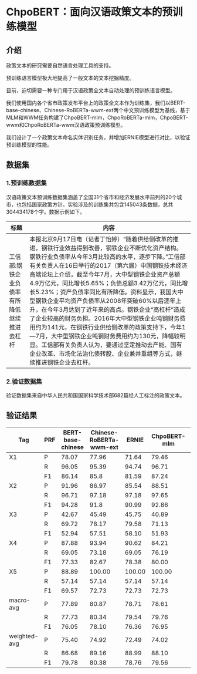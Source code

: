 # ChpoBERT：面向汉语政策文本的预训练模型



## 介绍

政策文本的研究需要自然语言处理工具的支持。

预训练语言模型极大地提高了一般文本的文本挖掘精度。

目前，迫切需要一种专门用于汉语政策全文本自动处理的预训练语言模型。

我们使用国内各个省市政策发布平台上的政策全文本作为训练集，我们以BERT-base-chinese、Chinese-RoBERTa-wwm-ext两个中文预训练模型为基线，基于MLM和WWM任务构建了ChpoBERT-mlm，ChpoRoBERTa-mlm，ChpoBERT-wwm和ChpoRoBERTa-wwm汉语政策预训练模型。

我们设计了一个政策文本命名实体识别任务，并增加ERNIE模型进行对比，以验证预训练模型的性能。



## 数据集



### 1.预训练数据集

汉语政策文本预训练数据集涵盖了全国31个省市和经济发展水平前列的20个城市，也包括国家政策方针。实验涉及的训练集共包含145043条数据，总共304434178个字。数据示例如下。

| 标题                                         | 内容                                                         |
| -------------------------------------------- | ------------------------------------------------------------ |
| 工信部:钢铁企业负债率有所降低 继续推进去杠杆 | 本报北京9月17日电（记者丁怡婷）“随着供给侧改革的推进，钢铁行业效益得到改善，钢铁企业不断优化资产结构。钢铁行业负债率从今年3月比较高的水平，逐步下降。”工信部有关负责人在16日举行的2017（第六届）中国钢铁技术经济高端论坛上介绍，截至今年7月，大中型钢铁企业资产总额4.9万亿元，同比增长5.65%；负债总额3.42万亿元，同比增长5.23%；资产负债率同比有所降低。资料显示，我国大中型钢铁企业平均资产负债率从2008年突破60%以后逐年上升，在今年3月达到了近年来的高点。钢铁企业“高杠杆”造成了企业较高的财务负担。2016年大中型钢铁企业吨钢财务费用约为141元，在钢铁行业供给侧改革的政策支持下，今年1—7月，大中型钢铁企业吨钢财务费用约为130元，降幅较明显。工信部有关负责人认为，要通过坚定推动去产能、国有企业改革、市场化法治化债转股、企业兼并重组等方式，继续推进钢铁企业去杠杆。 |



### 2.验证数据集

验证数据集来自中华人民共和国国家科学技术部682篇经人工标注的政策文本。



## 验证结果

| Tag          | PRF  | BERT-base-chinese | Chinese-RoBERTa-wwm-ext | ERNIE  | ChpoBERT-mlm | ChpoRoBERTa-mlm | ChpoBERT-wwm | ChpoRoBERTa-wwm | support |
| ------------ | ---- | ----------------- | ----------------------- | ------ | ------------ | --------------- | ------------ | --------------- | :-----: |
| X1           | P    | 78.07             | 77.96                   | 71.64  | 79.46        | 76.44           | 77.96        | 76.44           |   152   |
|              | R    | 96.05             | 95.39                   | 94.74  | 96.71        | 96.05           | 95.39        | 96.05           |         |
|              | F1   | 86.14             | 85.8                    | 81.59  | 87.24        | 85.13           | 85.80        | 85.13           |         |
| X2           | P    | 91.96             | 86.97                   | 85.54  | 88.51        | 89.91           | 88.51        | 89.87           |   213   |
|              | R    | 96.71             | 97.18                   | 97.18  | 97.65        | 96.24           | 97.65        | 95.77           |         |
|              | F1   | 94.28             | 91.8                    | 90.99  | 92.86        | 92.97           | 92.86        | 92.73           |         |
| X3           | P    | 42.67             | 45.49                   | 45.75  | 40.89        | 45.98           | 46.53        | 44.39           |   142   |
|              | R    | 69.72             | 78.17                   | 79.58  | 71.13        | 72.54           | 80.28        | 66.90           |         |
|              | F1   | 52.94             | 57.51                   | 58.10  | 51.93        | 56.28           | 58.91        | 53.37           |         |
| X4           | P    | 87.88             | 93.94                   | 90.62  | 84.21        | 94.12           | 86.84        | 91.43           |   42    |
|              | R    | 69.05             | 73.18                   | 69.05  | 76.19        | 76.19           | 78.57        | 76.19           |         |
|              | F1   | 77.33             | 82.67                   | 78.38  | 80.00        | 84.21           | 82.50        | 83.12           |         |
| X5           | P    | 88.89             | 100.00                  | 100.00 | 100.00       | 100.00          | 100.00       | 100.00          |   14    |
|              | R    | 57.14             | 57.14                   | 57.14  | 57.14        | 57.14           | 57.14        | 57.14           |         |
|              | F1   | 69.57             | 72.73                   | 72.73  | 72.73        | 72.73           | 72.73        | 72.73           |         |
| macro-avg    | P    | 77.89             | 80.87                   | 78.71  | 78.61        | 81.29           | 79.97        | 80.43           |   563   |
|              | R    | 77.73             | 80.34                   | 79.54  | 79.76        | 79.63           | 81.81        | 78.41           |         |
|              | F1   | 76.05             | 78.10                   | 76.36  | 76.95        | 78.26           | 78.56        | 77.42           |         |
| weighted-avg | P    | 75.40             | 74.92                   | 72.49  | 74.02        | 75.76           | 75.23        | 75.14           |   563   |
|              | R    | 86.68             | 89.16                   | 88.99  | 88.10        | 87.74           | 90.23        | 86.14           |         |
|              | F1   | 79.78             | 80.38                   | 78.76  | 79.56        | 80.44           | 81.12        | 79.54           |         |

 

